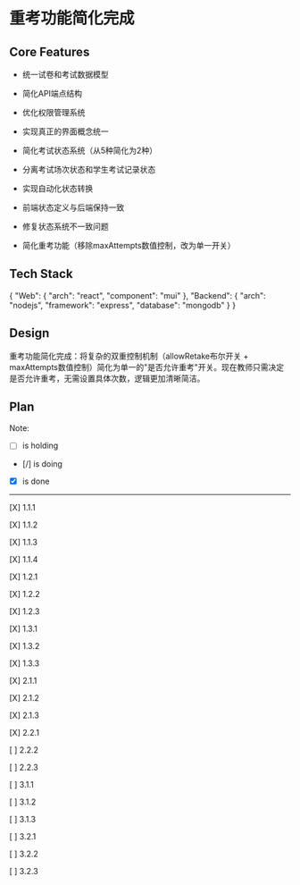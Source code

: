 # 重考功能简化完成

## Core Features

- 统一试卷和考试数据模型

- 简化API端点结构

- 优化权限管理系统

- 实现真正的界面概念统一

- 简化考试状态系统（从5种简化为2种）

- 分离考试场次状态和学生考试记录状态

- 实现自动化状态转换

- 前端状态定义与后端保持一致

- 修复状态系统不一致问题

- 简化重考功能（移除maxAttempts数值控制，改为单一开关）

## Tech Stack

{
  "Web": {
    "arch": "react",
    "component": "mui"
  },
  "Backend": {
    "arch": "nodejs",
    "framework": "express",
    "database": "mongodb"
  }
}

## Design

重考功能简化完成：将复杂的双重控制机制（allowRetake布尔开关 + maxAttempts数值控制）简化为单一的"是否允许重考"开关。现在教师只需决定是否允许重考，无需设置具体次数，逻辑更加清晰简洁。

## Plan

Note: 

- [ ] is holding
- [/] is doing
- [X] is done

---

[X] 1.1.1

[X] 1.1.2

[X] 1.1.3

[X] 1.1.4

[X] 1.2.1

[X] 1.2.2

[X] 1.2.3

[X] 1.3.1

[X] 1.3.2

[X] 1.3.3

[X] 2.1.1

[X] 2.1.2

[X] 2.1.3

[X] 2.2.1

[ ] 2.2.2

[ ] 2.2.3

[ ] 3.1.1

[ ] 3.1.2

[ ] 3.1.3

[ ] 3.2.1

[ ] 3.2.2

[ ] 3.2.3
